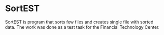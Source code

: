 # SortEST
SortEST is program that sorts few files and creates single file with sorted data. The work was done as a test task for the Financial Technology Center.
